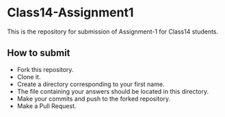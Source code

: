 # Class14-Assignment1
This is the repository for submission of Assignment-1 for Class14 students.

## How to submit
- Fork this repository.
- Clone it.
- Create a directory corresponding to your first name.
- The file containing your answers should be located in this directory.
- Make your commits and push to the forked repository.
- Make a Pull Request.

